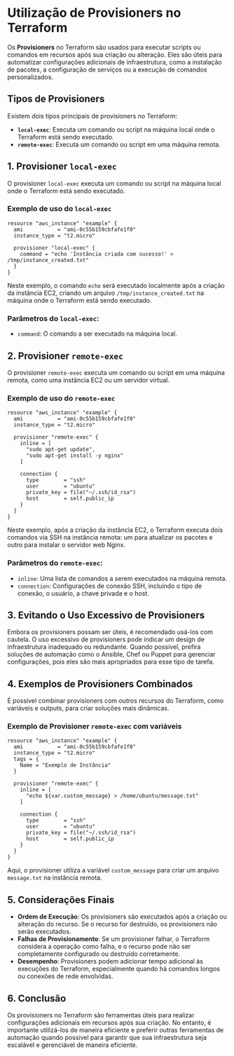 
# Utilização de Provisioners no Terraform

Os **Provisioners** no Terraform são usados para executar scripts ou comandos em recursos após sua criação ou alteração. Eles são úteis para automatizar configurações adicionais de infraestrutura, como a instalação de pacotes, a configuração de serviços ou a execução de comandos personalizados.

## Tipos de Provisioners

Existem dois tipos principais de provisioners no Terraform:

- **`local-exec`**: Executa um comando ou script na máquina local onde o Terraform está sendo executado.
- **`remote-exec`**: Executa um comando ou script em uma máquina remota.

## 1. Provisioner `local-exec`

O provisioner `local-exec` executa um comando ou script na máquina local onde o Terraform está sendo executado.

### Exemplo de uso do `local-exec`

```hcl
resource "aws_instance" "example" {
  ami           = "ami-0c55b159cbfafe1f0"
  instance_type = "t2.micro"

  provisioner "local-exec" {
    command = "echo 'Instância criada com sucesso!' > /tmp/instance_created.txt"
  }
}
```

Neste exemplo, o comando `echo` será executado localmente após a criação da instância EC2, criando um arquivo `/tmp/instance_created.txt` na máquina onde o Terraform está sendo executado.

### Parâmetros do `local-exec`:
- `command`: O comando a ser executado na máquina local.

## 2. Provisioner `remote-exec`

O provisioner `remote-exec` executa um comando ou script em uma máquina remota, como uma instância EC2 ou um servidor virtual.

### Exemplo de uso do `remote-exec`

```hcl
resource "aws_instance" "example" {
  ami           = "ami-0c55b159cbfafe1f0"
  instance_type = "t2.micro"

  provisioner "remote-exec" {
    inline = [
      "sudo apt-get update",
      "sudo apt-get install -y nginx"
    ]

    connection {
      type        = "ssh"
      user        = "ubuntu"
      private_key = file("~/.ssh/id_rsa")
      host        = self.public_ip
    }
  }
}
```

Neste exemplo, após a criação da instância EC2, o Terraform executa dois comandos via SSH na instância remota: um para atualizar os pacotes e outro para instalar o servidor web Nginx.

### Parâmetros do `remote-exec`:
- `inline`: Uma lista de comandos a serem executados na máquina remota.
- `connection`: Configurações de conexão SSH, incluindo o tipo de conexão, o usuário, a chave privada e o host.

## 3. Evitando o Uso Excessivo de Provisioners

Embora os provisioners possam ser úteis, é recomendado usá-los com cautela. O uso excessivo de provisioners pode indicar um design de infraestrutura inadequado ou redundante. Quando possível, prefira soluções de automação como o Ansible, Chef ou Puppet para gerenciar configurações, pois eles são mais apropriados para esse tipo de tarefa.

## 4. Exemplos de Provisioners Combinados

É possível combinar provisioners com outros recursos do Terraform, como variáveis e outputs, para criar soluções mais dinâmicas.

### Exemplo de Provisioner `remote-exec` com variáveis

```hcl
resource "aws_instance" "example" {
  ami           = "ami-0c55b159cbfafe1f0"
  instance_type = "t2.micro"
  tags = {
    Name = "Exemplo de Instância"
  }

  provisioner "remote-exec" {
    inline = [
      "echo ${var.custom_message} > /home/ubuntu/message.txt"
    ]

    connection {
      type        = "ssh"
      user        = "ubuntu"
      private_key = file("~/.ssh/id_rsa")
      host        = self.public_ip
    }
  }
}
```

Aqui, o provisioner utiliza a variável `custom_message` para criar um arquivo `message.txt` na instância remota.

## 5. Considerações Finais

- **Ordem de Execução**: Os provisioners são executados após a criação ou alteração do recurso. Se o recurso for destruído, os provisioners não serão executados.
- **Falhas de Provisionamento**: Se um provisioner falhar, o Terraform considera a operação como falha, e o recurso pode não ser completamente configurado ou destruído corretamente.
- **Desempenho**: Provisioners podem adicionar tempo adicional às execuções do Terraform, especialmente quando há comandos longos ou conexões de rede envolvidas.

## 6. Conclusão

Os provisioners no Terraform são ferramentas úteis para realizar configurações adicionais em recursos após sua criação. No entanto, é importante utilizá-los de maneira eficiente e preferir outras ferramentas de automação quando possível para garantir que sua infraestrutura seja escalável e gerenciável de maneira eficiente.